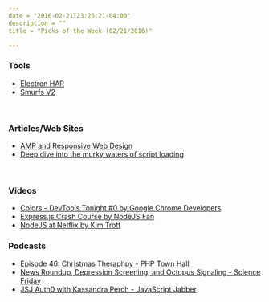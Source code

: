 ```yaml
---
date = "2016-02-21T23:26:21-04:00"
description = ""
title = "Picks of the Week (02/21/2016)"

---
```


<h3 id="tools:ed9eefdea82f1ffdba33c9a3e0af6acb">Tools</h3>

<ul>
<li><a href="https://github.com/shyiko/electron-har">Electron HAR</a></li>
<li><a href="https://github.com/joychester/Smurfs_v2">Smurfs V2</a></li>
</ul>

<p><br /></p>

<h3 id="articles-web-sites:ed9eefdea82f1ffdba33c9a3e0af6acb">Articles/Web Sites</h3>

<ul>
<li><a href="http://responsivenews.co.uk/post/131144968568/amp-and-responsive-web-design">AMP and Responsive Web Design</a></li>
<li><a href="http://www.html5rocks.com/en/tutorials/speed/script-loading/">Deep dive into the murky waters of script loading</a></li>
</ul>

<p><br /></p>

<h3 id="videos:ed9eefdea82f1ffdba33c9a3e0af6acb">Videos</h3>

<ul>
<li><a href="https://www.youtube.com/watch?v=nLpNHNlonMs">Colors - DevTools Tonight #0 by Google Chrome Developers</a></li>
<li><a href="https://www.youtube.com/watch?v=aHqnFWLP7wA">Express.js Crash Course by NodeJS Fan</a></li>
<li><a href="https://www.youtube.com/watch?v=p74282nDMX8">NodeJS at Netflix by Kim Trott</a>
<br /></li>
</ul>

<h3 id="podcasts:ed9eefdea82f1ffdba33c9a3e0af6acb">Podcasts</h3>

<ul>
<li><a href="https://phptownhall.com/episode-46-christmas-theraphpy/">Episode 46: Christmas Theraphpy - PHP Town Hall</a></li>
<li><a href="http://www.sciencefriday.com/podcast/hr1-news-roundup-depression-screening-octopus-signaling-political-bias-macroscope/">News Roundup, Depression Screening, and Octopus Signaling - Science Friday</a></li>
<li><a href="https://devchat.tv/js-jabber/197-jsj-auth0-with-kassandra-perch">JSJ Auth0 with Kassandra Perch - JavaScript Jabber</a></li>
</ul>
